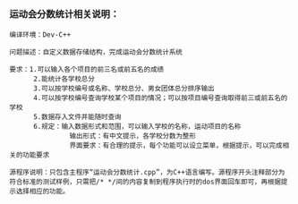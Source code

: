 ### 运动会分数统计相关说明：

    编译环境：Dev-C++

    问题描述：自定义数据存储结构，完成运动会分数统计系统

    要求：1.可以输入各个项目的前三名或前五名的成绩
          2.能统计各学校总分
          3.可以按学校编号或名称、学校总分、男女团体总分排序输出
          4.可以按学校编号查询学校某个项目的情况；可以按项目编号查询取得前三或前五名的学校
          5.数据存入文件并能随时查询
          6.规定：输入数据形式和范围，可以输入学校的名称，运动项目的名称
                   输出形式：有中文提示，各学校分数为整形
                   界面要求：有合理的提示，每个功能可以设立菜单，根据提示，可以完成相关的功能要求

    源程序说明：只包含主程序“运动会分数统计.cpp”，为C++语言编写。源程序开头注释部分为符合标准的测试样例，只需把/* */间的内容复制到程序执行时的dos界面回车即可，再根据提示选择相应的功能。
